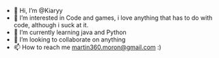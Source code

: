- 👋 Hi, I’m @Kiaryy
- 👀 I’m interested in Code and games, i love anything that has to do with code, although i suck at it.
- 🌱 I’m currently learning java and Python
- 💞️ I’m looking to collaborate on anything 
- 📫 How to reach me martin360.moron@gmail.com :)

<!---
Kiaryy/Kiaryy is a ✨ special ✨ repository because its `README.md` (this file) appears on your GitHub profile.
You can click the Preview link to take a look at your changes.
--->
